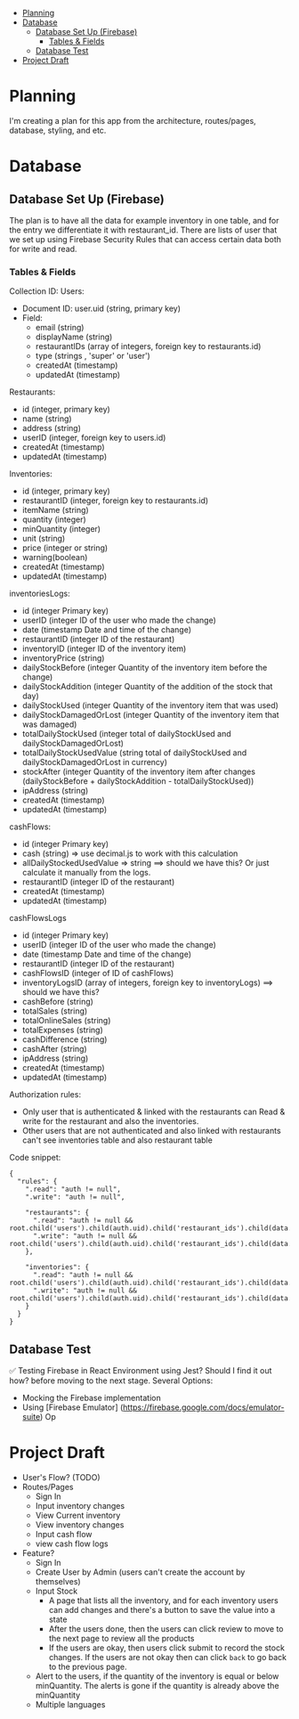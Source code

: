 <!-- TOC start (generated with https://github.com/derlin/bitdowntoc) -->

- [Planning](#planning)
- [Database](#database)
  - [Database Set Up (Firebase)](#database-set-up-firebase)
    - [Tables & Fields](#tables-fields)
  - [Database Test](#database-test)
- [Project Draft](#project-draft)

<!-- TOC end -->

<!-- TOC --><a name="planning"></a>

# Planning

I'm creating a plan for this app from the architecture, routes/pages, database, styling, and etc.

<!-- TOC --><a name="database"></a>

# Database

<!-- TOC --><a name="database-set-up-firebase"></a>

## Database Set Up (Firebase)

The plan is to have all the data for example inventory in one table, and for the entry we differentiate it with restaurant_id. There are lists of user that we set up using Firebase Security Rules that can access certain data both for write and read.

<!-- TOC --><a name="tables-fields"></a>

### Tables & Fields

Collection ID: Users:

- Document ID: user.uid (string, primary key)
- Field:
  - email (string)
  - displayName (string)
  - restaurantIDs (array of integers, foreign key to restaurants.id)
  - type (strings , 'super' or 'user')
  - createdAt (timestamp)
  - updatedAt (timestamp)

Restaurants:

- id (integer, primary key)
- name (string)
- address (string)
- userID (integer, foreign key to users.id)
- createdAt (timestamp)
- updatedAt (timestamp)

Inventories:

- id (integer, primary key)
- restaurantID (integer, foreign key to restaurants.id)
- itemName (string)
- quantity (integer)
- minQuantity (integer)
- unit (string)
- price (integer or string)
- warning(boolean)
- createdAt (timestamp)
- updatedAt (timestamp)

inventoriesLogs:

- id (integer Primary key)
- userID (integer ID of the user who made the change)
- date (timestamp Date and time of the change)
- restaurantID (integer ID of the restaurant)
- inventoryID (integer ID of the inventory item)
- inventoryPrice (string)
- dailyStockBefore (integer Quantity of the inventory item before the change)
- dailyStockAddition (integer Quantity of the addition of the stock that day)
- dailyStockUsed (integer Quantity of the inventory item that was used)
- dailyStockDamagedOrLost (integer Quantity of the inventory item that was damaged)
- totalDailyStockUsed (integer total of dailyStockUsed and dailyStockDamagedOrLost)
- totalDailyStockUsedValue (string total of dailyStockUsed and dailyStockDamagedOrLost in currency)
- stockAfter (integer Quantity of the inventory item after changes (dailyStockBefore + dailyStockAddition - totalDailyStockUsed))
- ipAddress (string)
- createdAt (timestamp)
- updatedAt (timestamp)

cashFlows:

- id (integer Primary key)
- cash (string) => use decimal.js to work with this calculation
- allDailyStockedUsedValue => string ==> should we have this? Or just calculate it manually from the logs.
- restaurantID (integer ID of the restaurant)
- createdAt (timestamp)
- updatedAt (timestamp)

cashFlowsLogs

- id (integer Primary key)
- userID (integer ID of the user who made the change)
- date (timestamp Date and time of the change)
- restaurantID (integer ID of the restaurant)
- cashFlowsID (integer of ID of cashFlows)
- inventoryLogsID (array of integers, foreign key to inventoryLogs) ==> should we have this?
- cashBefore (string)
- totalSales (string)
- totalOnlineSales (string)
- totalExpenses (string)
- cashDifference (string)
- cashAfter (string)
- ipAddress (string)
- createdAt (timestamp)
- updatedAt (timestamp)

Authorization rules:

- Only user that is authenticated & linked with the restaurants can Read & write for the restaurant and also the inventories.
- Other users that are not authenticated and also linked with restaurants can't see inventories table and also restaurant table

Code snippet:

```
{
  "rules": {
    ".read": "auth != null",
    ".write": "auth != null",

    "restaurants": {
      ".read": "auth != null && root.child('users').child(auth.uid).child('restaurant_ids').child(data.child('id').val()).exists()",
      ".write": "auth != null && root.child('users').child(auth.uid).child('restaurant_ids').child(data.child('id').val()).exists()"
    },

    "inventories": {
      ".read": "auth != null && root.child('users').child(auth.uid).child('restaurant_ids').child(data.child('restaurant_id').val()).exists()",
      ".write": "auth != null && root.child('users').child(auth.uid).child('restaurant_ids').child(data.child('restaurant_id').val()).exists()"
    }
  }
}
```

<!-- TOC --><a name="database-test"></a>

## Database Test

✅ Testing Firebase in React Environment using Jest? Should I find it out how? before moving to the next stage.
Several Options:

- Mocking the Firebase implementation
- Using [Firebase Emulator] (https://firebase.google.com/docs/emulator-suite)
  Op

<!-- TOC --><a name="project-draft"></a>

# Project Draft

- User's Flow? (TODO)
- Routes/Pages
  - Sign In
  - Input inventory changes
  - View Current inventory
  - View inventory changes
  - Input cash flow
  - view cash flow logs
- Feature?
  - Sign In
  - Create User by Admin (users can't create the account by themselves)
  - Input Stock
    - A page that lists all the inventory, and for each inventory users can add changes and there's a button to save the value into a state
    - After the users done, then the users can click review to move to the next page to review all the products
    - If the users are okay, then users click submit to record the stock changes. If the users are not okay then can click `back` to go back to the previous page.
  - Alert to the users, if the quantity of the inventory is equal or below minQuantity. The alerts is gone if the quantity is already above the minQuantity
  - Multiple languages
